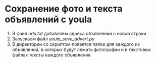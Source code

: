 # Сохранение фото и текста объявлений с youla

1. В файл *urls.txt* добавляем адреса объявлений с новой строки
2. Запускаем файл *youla_save_advert.py*
3. В директории со скриптом появятся папки для каждого из объявлений, в которых будут лежать фотографии и в текстовых файлах тексты каждого объявления.
